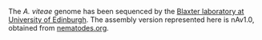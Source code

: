 [//]: # (Created by ./bin/manage_files.pl from ./species/Acanthocheilonema_viteae/PRJEB1697/Acanthocheilonema_viteae_PRJEB1697.assembly.html on Fri Jun 12 11:03:27 2020)
The _A. viteae_ genome has been sequenced by the [Blaxter laboratory at University of Edinburgh](http://www.nematodes.org/). The assembly version represented here is nAv1.0, obtained from [nematodes.org](http://nematodes.org/genomes/acanthocheilonema_viteae/).

